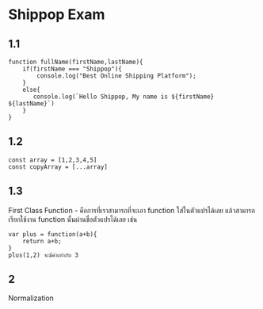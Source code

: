 # Shippop Exam

## 1.1

```
function fullName(firstName,lastName){
    if(firstName === "Shippop"){
        console.log("Best Online Shipping Platform");
    }
    else{
       console.log(`Hello Shippop, My name is ${firstName} ${lastName}`)
    }
}
```

## 1.2

```
const array = [1,2,3,4,5]
const copyArray = [...array]
```

## 1.3

First Class Function - คือการที่เราสามารถที่จะเอา function ใส่ในตัวแปรได้เลย แล้วสามารถเรียกใช้งาน function นั้นผ่านชื่อตัวแปรได้เลย เช่น

```
var plus = function(a+b){
    return a+b;
}
plus(1,2) จะมีค่าเท่ากับ 3
```

## 2

Normalization
